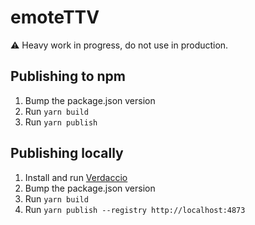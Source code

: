 # emoteTTV
⚠ Heavy work in progress, do not use in production.

## Publishing to npm
1. Bump the package.json version
2. Run `yarn build`
3. Run `yarn publish`

## Publishing locally
1. Install and run [Verdaccio](https://verdaccio.org)
2. Bump the package.json version
3. Run `yarn build`
4. Run `yarn publish --registry http://localhost:4873`